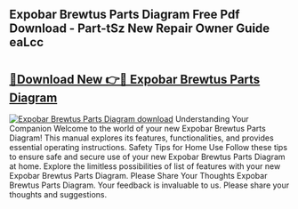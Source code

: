 ## Expobar Brewtus Parts Diagram Free Pdf Download - Part-tSz New Repair Owner Guide eaLcc

# <h2><a href="http://dfihov.blite.top/?on=Expobar+Brewtus+Parts+Diagram">🔗Download New 👉🔴 Expobar Brewtus Parts Diagram</a></h2>

[![Expobar Brewtus Parts Diagram download](https://i.imgur.com/lujVjoI.png)](http://dfihov.blite.top/?on=Expobar+Brewtus+Parts+Diagram)
Understanding Your Companion Welcome to the world of your new Expobar Brewtus Parts Diagram! This manual explores its features, functionalities, and provides essential operating instructions. Safety Tips for Home Use Follow these tips to ensure safe and secure use of your new Expobar Brewtus Parts Diagram at home. Explore the limitless possibilities of list of features with your new Expobar Brewtus Parts Diagram. Please Share Your Thoughts Expobar Brewtus Parts Diagram. Your feedback is invaluable to us. Please share your thoughts and suggestions.
